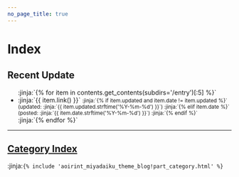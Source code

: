 ```yaml
---
no_page_title: true
---
```

# Index

## Recent Update
<ul>
:jinja:`{% for item in contents.get_contents(subdirs='/entry')[:5] %}`
  <li>
    :jinja:`{{ item.link() }}`
    <small>
      :jinja:`{% if item.updated and item.date != item.updated %}`
        (updated: :jinja:`{{ item.updated.strftime('%Y-%m-%d') }}`)
      :jinja:`{% elif item.date %}`
        (posted: :jinja:`{{ item.date.strftime('%Y-%m-%d') }}`)
      :jinja:`{% endif %}`
    </small>
  </li>
:jinja:`{% endfor %}`
</ul>

---

## [Category Index](/category/)

:jinja:`{% include 'aoirint_miyadaiku_theme_blog!part_category.html' %}`
